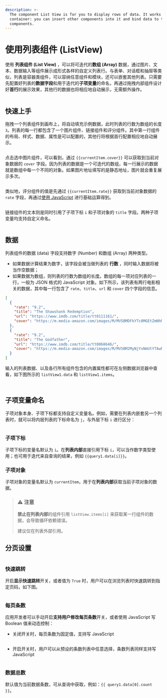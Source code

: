 ```yaml
---
description: >-
  The component List View is for you to display rows of data. It works like a
  container: you can insert other components into it and bind data to these
  components.
---
```


# 使用列表组件 (ListView)

使用 **列表组件 (List View)** ，可以将可迭代的**数组 (Array)** 数据，通过图片、文本、数据输入等组件展示成形式各样的自定义列表行。与表单、对话框和抽屉等类似，列表是容器类组件，可以容纳任意组件和模块，还可以嵌套其他列表。只需要先配置好列表的**数据字段**和用于迭代的**子项变量**的命名，再通过拖拽内部组件设计好**首行**的展示效果，其他行的数据也将相应地自动展示，无需额外操作。

<figure><img src="../assets/1-20230810212038-wks3xck.gif" alt=""><figcaption></figcaption></figure>

## 快速上手

拖拽一个列表组件到画布上，将自动填充示例数据，此时列表的行数为数组的长度 `3`。列表的每一行都包含了一个图片组件、链接组件和评分组件。其中第一行组件的布局、样式、数据、属性是可以配置的，其他行将根据首行配置相应地自动展示。

<figure><img src="../assets/2-20230810212039-4kehz65.png" alt=""><figcaption></figcaption></figure>

点击选中图片组件，可以看到，通过 `{{currentItem.cover}}` 可以获取到当前对象数据的 `cover` 字段。因为列表的数据是一个可迭代的数组，每一行展示的数据就是数组中每一个不同的对象。如果图片地址填写的是静态地址，图片就会重复展示多次。

<figure><img src="../assets/3-20230810212038-dd9ev8i.png" alt=""><figcaption></figcaption></figure>

类似地，评分组件的值是先通过 `{{currentItem.rate}}` 获取到当前对象数据的 `rate` 字段，再通过[使用 JavaScript](../javascript-in-lowcoder/javascript-query.md) 进行基础运算得到。

<figure><img src="../assets/4-20230810212039-kwn1t3k.png" alt=""><figcaption></figcaption></figure>

链接组件的文本则是同时引用了子项下标 `i` 和子项对象的 `title` 字段。两种子项变量均支持自定义命名。

<figure><img src="../assets/5-20230810212039-0ejogj3.png" alt=""><figcaption></figcaption></figure>

## 数据

列表组件的数据 (data) 字段支持数字 (Number) 和数组 (Array) 两种类型。

* 如果数据计算结果为数字，该字段会被当做列表的 **行数** ，同时输入数据将被当作空数据；
* 如果数据为数组，则列表的行数为数组的长度。数组的每一项对应列表的一行，一般为 JSON 格式的 JavaScript 对象。如下所示，该列表有两行电影相关的数据，其中每一行包含了 `rate`、`title`、`url` 和 `cover` 四个字段的信息。

```json
[
  {
    "rate": "9.2",
    "title": "The Shawshank Redemption",
    "url": "https://www.imdb.com/title/tt0111161/",
    "cover": "https://m.media-amazon.com/images/M/MV5BMDFkYTc0MGEtZmNhMC00ZDIzLWFmNTEtODM1ZmRlYWMwMWFmXkEyXkFqcGdeQXVyMTMxODk2OTU@._V1_UY67_CR0,0,45,67_AL_.jpg"
  },
  {
    "rate": "9.2",
    "title": "The Godfather",
    "url": "https://www.imdb.com/title/tt0068646/",
    "cover": "https://m.media-amazon.com/images/M/MV5BM2MyNjYxNmUtYTAwNi00MTYxLWJmNWYtYzZlODY3ZTk3OTFlXkEyXkFqcGdeQXVyNzkwMjQ5NzM@._V1_UY67_CR1,0,45,67_AL_.jpg"
  }
]
```

输入的列表数据、以及各行所有组件包含的内置属性都可在左侧数据浏览器中查看，如下图所示的 `listView1.data` 和 `listView1.items`。

<figure><img src="../assets/6-20230810212039-gaq0zqi.png" alt=""><figcaption></figcaption></figure>

<figure><img src="../assets/7-20230810212039-axag546.png" alt=""><figcaption></figcaption></figure>

## 子项变量命名

子项对象本身、子项下标都支持自定义变量名。例如，需要在列表内嵌套另一个列表时，就可以将内层列表的下标命名为 `j`，与外层下标 `i` 进行区分：

<figure><img src="../assets/8-20230810212039-umjyhcw.png" alt=""><figcaption></figcaption></figure>

### 子项下标

子项下标的变量名默认为 `i`。在**列表内部**直接引用下标 `i`，可以当作数字类型使用；也可用于迭代来自查询的结果，例如 `{{query1.data[i]}}`。

### 子项对象

子项对象的变量名默认为 `currentItem`，用于在**列表内部**获取当前子项对象的数据。

> ### ⚠️ 注意
>
> **禁止在列表内部**的组件引用 `listView.items[i]` 来获取某一行组件的数据，会导致循环依赖错误。
>
> 建议仅在列表外部引用。
>

## 分页设置

<figure><img src="../assets/9-20230810212039-szgd4e5.png" alt=""><figcaption></figcaption></figure>

### 快速跳转

开启**显示快速跳转**开关，或者值为 `True` 时，用户可以在浏览列表时快速跳转到指定页码，如下图。

<figure><img src="../assets/10-20230810212039-814ukzk.png" alt=""><figcaption></figcaption></figure>

### 每页条数

应用开发者可以手动开启**支持用户修改每页条数**开关，或者使用 JavaScript 写 Boolean 值来动态控制：

* 关闭开关时，每页条数为固定值，支持写 JavaScript

<figure><img src="../assets/11-20230810212039-sti576d.png" alt=""><figcaption></figcaption></figure>

* 开启开关时，用户可以从预设的条数列表中任意选择，条数列表同样支持写 JavaScript

<figure><img src="../assets/12-20230810212038-abg6tei.png" alt=""><figcaption></figcaption></figure>

### 数据总数

默认值为当前数据条数，可从查询中获取，例如：`{{ query1.data[0].count }}`。
